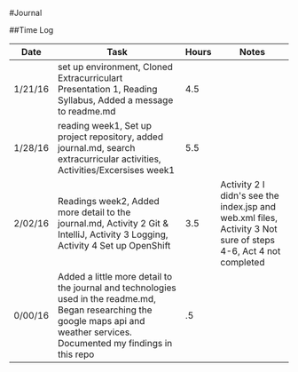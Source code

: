 #Journal

##Time Log

| Date | Task | Hours | Notes|
|------|------|-------|------|
| 1/21/16| set up environment, Cloned Extracurriculart Presentation 1, Reading Syllabus, Added a message to readme.md | 4.5 | | 
| 1/28/16| reading week1, Set up project repository, added journal.md, search extracurricular activities, Activities/Excersises week1| 5.5 | |
| 2/02/16 | Readings week2, Added more detail to the journal.md, Activity 2 Git & IntelliJ, Activity 3 Logging, Activity 4 Set up OpenShift | 3.5  | Activity 2 I didn's see the index.jsp and web.xml files, Activity 3 Not sure of steps 4-6, Act 4 not completed| 
| 0/00/16 | Added a little more detail to the journal and technologies used in the readme.md, Began researching the google maps api and weather services. Documented my findings in this repo | .5 | |
